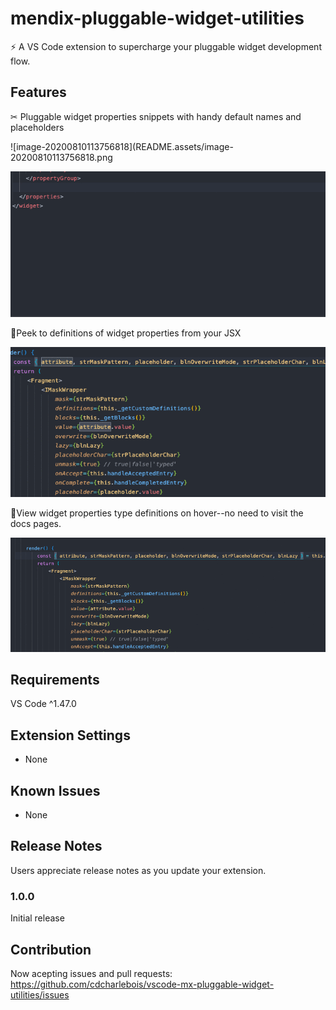 # mendix-pluggable-widget-utilities

⚡️ A VS Code extension to supercharge your pluggable widget development flow.

## Features

✂ Pluggable widget properties snippets with handy default names and placeholders

![image-20200810113756818](README.assets/image-20200810113756818.png

![bsE9WS6ybP](README.assets/bsE9WS6ybP.gif)

👀Peek to definitions of widget properties from your JSX

![r1w5tsXVef](README.assets/r1w5tsXVef.gif)

🔐View widget properties type definitions on hover--no need to visit the docs pages.

![F0NUkpaVaO](README.assets/F0NUkpaVaO.gif)

## Requirements

VS Code ^1.47.0

## Extension Settings

- None

## Known Issues

* None

## Release Notes

Users appreciate release notes as you update your extension.

### 1.0.0

Initial release

## Contribution

Now acepting issues and pull requests: https://github.com/cdcharlebois/vscode-mx-pluggable-widget-utilities/issues

